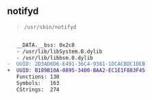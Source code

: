 ## notifyd

> `/usr/sbin/notifyd`

```diff

   __DATA.__bss: 0x2c8
   - /usr/lib/libSystem.B.dylib
   - /usr/lib/libbsm.0.dylib
-  UUID: 2D3AD6D6-E491-36C4-9381-1DCACBDC1DEB
+  UUID: B189B10A-0895-3400-BAA2-EC1E1F883F45
   Functions: 130
   Symbols:   163
   CStrings:  274

```
